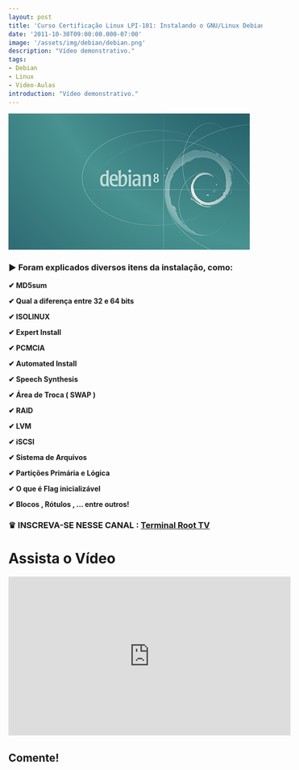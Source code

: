 ```yaml
---
layout: post
title: 'Curso Certificação Linux LPI-101: Instalando o GNU/Linux Debian'
date: '2011-10-30T09:00:00.000-07:00'
image: '/assets/img/debian/debian.png'
description: "Vídeo demonstrativo."
tags:
- Debian
- Linux
- Video-Aulas
introduction: "Vídeo demonstrativo."
---
```


![Como instalar o GNU/Linux Debian 8 Jessie](/assets/img/debian/debian.png "Como instalar o GNU/Linux Debian 8 Jessie")

### ▶ Foram explicados diversos itens da instalação, como:
 
__✔ MD5sum__

__✔ Qual a diferença entre 32 e 64 bits__

__✔ ISOLINUX__

__✔ Expert Install__

__✔ PCMCIA__

__✔ Automated Install__

__✔ Speech Synthesis__

__✔ Área de Troca ( SWAP )__

__✔ RAID__

__✔ LVM__

__✔ iSCSI__

__✔ Sistema de Arquivos__

__✔ Partições Primária e Lógica__

__✔ O que é Flag inicializável__

__✔ Blocos , Rótulos , ... entre outros!__

### ♛ INSCREVA-SE NESSE CANAL : [Terminal Root TV](https://www.youtube.com/TerminalRootTV)


# Assista o Vídeo

<iframe width="560" height="315" src="https://www.youtube.com/embed/mwS6HwQbxVA" frameborder="0" allowfullscreen></iframe>

## Comente!
